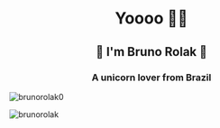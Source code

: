 <h1 align="center">Yoooo 🙋‍♂️</h1>
<h2 align="center">🦄 I'm Bruno Rolak 🦄</h2>

<h3 align="center">A unicorn lover from Brazil</h3>

<p align="left"> <img src="https://komarev.com/ghpvc/?username=brunorolak" alt="brunorolak0" /> </p>
<img src="https://github-readme-stats.vercel.app/api?username=brunorolak&show_icons=true&theme=tokyonight" alt="brunorolak" /> </p>
